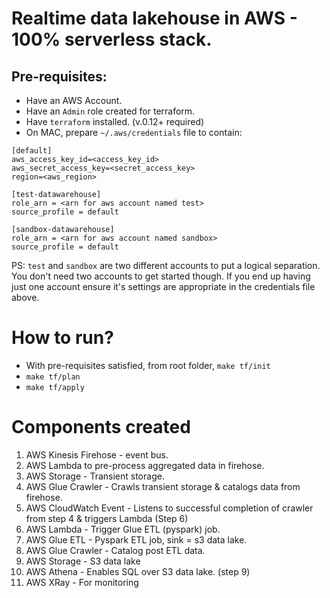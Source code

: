 # Realtime data lakehouse in AWS - 100% serverless stack.

## Pre-requisites:
- Have an AWS Account.
- Have an `Admin` role created for terraform.
- Have `terraform` installed. (v.0.12+ required)
- On MAC, prepare `~/.aws/credentials` file to contain:

```
[default]
aws_access_key_id=<access_key_id>
aws_secret_access_key=<secret_access_key>
region=<aws_region>

[test-datawarehouse]
role_arn = <arn for aws account named test>
source_profile = default

[sandbox-datawarehouse]
role_arn = <arn for aws account named sandbox>
source_profile = default
```

PS: `test` and `sandbox` are two different accounts to put a logical separation. You don't need two accounts to get started though. If you end up having just one account ensure it's settings are appropriate in the credentials file above.

# How to run?
- With pre-requisites satisfied, from root folder, `make tf/init`
- `make tf/plan`
- `make tf/apply`

# Components created

1. AWS Kinesis Firehose - event bus. 
2. AWS Lambda to pre-process aggregated data in firehose. 
3. AWS Storage - Transient storage. 
4. AWS Glue Crawler - Crawls transient storage & catalogs data from firehose.
5. AWS CloudWatch Event - Listens to successful completion of crawler from step 4 & triggers Lambda (Step 6)
6. AWS Lambda - Trigger Glue ETL (pyspark) job.
7. AWS Glue ETL - Pyspark ETL job, sink = s3 data lake.
8. AWS Glue Crawler - Catalog post ETL data.
9. AWS Storage - S3 data lake
10. AWS Athena - Enables SQL over S3 data lake. (step 9)
11. AWS XRay - For monitoring


